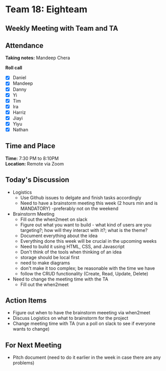 # Team 18: Eighteam

## Weekly Meeting with Team and TA
  
## Attendance
**Taking notes:** Mandeep Chera
  
**Roll call**
- [x] Daniel
- [x] Mandeep
- [x] Danny
- [x] Yi
- [x] Tim
- [x] Ira
- [x] Harriz
- [x] Jiayi
- [x] Yiyu
- [x] Nathan
  
## Time and Place
**Time:** 7:30 PM to 8:10PM
<br/>
**Location:** Remote via Zoom 
  
## Today's Discussion
- Logistics
  - Use Github issues to delgate and finish tasks accordingly
  - Need to have a brainstorm meeting this week (2 hours min and is MANDATORY)
    -preferably not on the weekend
- Brainstorm Meeting
  - Fill out the when2meet on slack
  - Figure out what you want to build - what kind of users are you targeting?; how will they interact with it?; what is the theme?
  - Document everything about the idea
  - Everything done this week will be crucial in the upcoming weeks
  - Need to build it using HTML, CSS, and Javascript
  - Don't think of the tools when thinking of an idea
  - storage should be local first
  - need to make diagrams
  - don't make it too complex; be reasonable with the time we have
  - follow the CRUD functionality (Create, Read, Update, Delete)
- Need to change the meeting time with the TA
  - Fill out the when2meet
  
## Action Items
- Figure out when to have the brainstorm meeeting via when2meet
- Discuss Logistics on what to brainstorm for the project
- Change meeting time with TA (run a poll on slack to see if everyone wants to change)
 
## For Next Meeting
- Pitch document (need to do it earlier in the week in case there are any problems)
